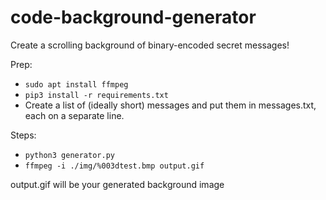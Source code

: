 # code-background-generator
Create a scrolling background of binary-encoded secret messages!

Prep:
 - `sudo apt install ffmpeg`
 - `pip3 install -r requirements.txt`
 - Create a list of (ideally short) messages and put them in messages.txt, each on a separate line.

Steps:
 - `python3 generator.py`
 - `ffmpeg -i ./img/%003dtest.bmp output.gif`

output.gif will be your generated background image
